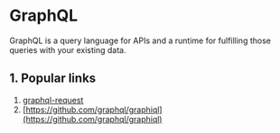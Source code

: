 # GraphQL

GraphQL is a query language for APIs and a runtime for fulfilling those queries with your existing data.

## 1. Popular links

1. [graphql-request](https://www.npmjs.com/package/graphql-request)
2. [https://github.com/graphql/graphiql](https://github.com/graphql/graphiql)
